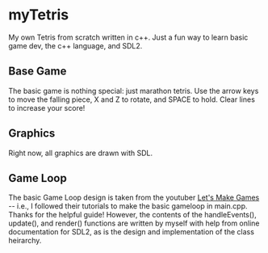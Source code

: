 # myTetris
My own Tetris from scratch written in c++. Just a fun way to learn basic game dev, the c++ language, and SDL2.

## Base Game
The basic game is nothing special: just marathon tetris.
Use the arrow keys to move the falling piece, X and Z to rotate, and SPACE to hold. Clear lines to increase your score!

## Graphics
Right now, all graphics are drawn with SDL.

## Game Loop
The basic Game Loop design is taken from the youtuber [Let's Make Games](https://www.youtube.com/channel/UCAM9ZPgEIdeHAsmG50wqL1g) -- i.e., I followed their tutorials to make the basic gameloop in main.cpp. Thanks for the helpful guide! However, the contents of the handleEvents(), update(), and render() functions are written by myself with help from online documentation for SDL2, as is the design and implementation of the class heirarchy.
